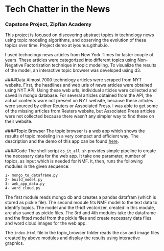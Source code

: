 # Tech Chatter in the News
### Capstone Project, Zipfian Academy

This project is focused on discovering abstract topics in technology news using topic modeling algorithms, and observing the evolution of these topics over time. Project demo at iyounus.github.io.  

I used technology news articles from New York Times for laster couple of years. These articles were categorized into different topics using Non-Negative Factorization technique in topic modeling. To visualize the results of the model, an interactive topic browser was developed using d3.  

####Data
Almost 7000 technology articles were scraped from NYT website. First, the headlines and web urls of news articles were obtained using NYT API. Using these web urls, individual articles were collected and saved in mongo database. For several articles obtained from the API, the actual contents ware not present on NYT website, because these articles were sourced by either Reuters or Associated Press. I was able to get some of the missing articles from Reuters website, but Associated Press articles were not collected because there wasn't any simpler way to find these on their website.  

####Topic Browser
The topic browser is a web app which shows the results of topic modeling in a very compact and efficient way. The description and the demo of this app can be found [here](http://iyounus.github.io/).  

####Code
The shell script `do_it_all.sh` provides simple pipeline to create the necessary data for the web app. It take one parameter, number of topics, as input which is needed for NMF. It, then, runs the following modules in the given sequence:  

```
1- mongo_to_dataframe.py   
2- build_model.py  
3- web_app_data.py  
4- word_cloud.py  
```
The first module reads mongo db and creates a pandas datafram (which is stored as pickle file). The second module fits NMF model to the text data to identify topics. The model and the tf-idf vectorizer, created in this module, are also saved as pickle files. The 3rd and 4th modules take the dataframe and the fitted model from the pickle files and create necessary data files and word cloud images for the web app.  

The `index.html` file in the topic_browser folder reads the csv and image files created by above modules and display the results using interactive graphics.  
